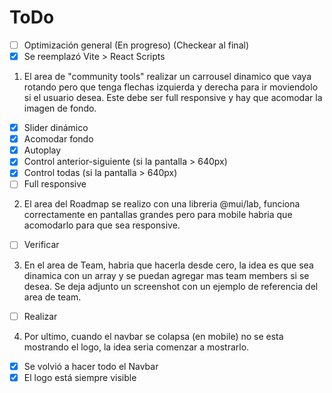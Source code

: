 # ToDo

-   [ ] Optimización general (En progreso) (Checkear al final)
-   [x] Se reemplazó Vite > React Scripts

1. El area de "community tools" realizar un carrousel dinamico que vaya rotando
   pero que tenga flechas izquierda y derecha para ir moviendolo si el usuario
   desea. Este debe ser full responsive y hay que acomodar la imagen de fondo.

-   [x] Slider dinámico
-   [x] Acomodar fondo
-   [x] Autoplay
-   [x] Control anterior-siguiente (si la pantalla > 640px)
-   [x] Control todas (si la pantalla > 640px)
-   [ ] Full responsive

2. El area del Roadmap se realizo con una libreria @mui/lab, funciona
   correctamente en pantallas grandes pero para mobile habria que acomodarlo
   para que sea responsive.

-   [ ] Verificar

3. En el area de Team, habria que hacerla desde cero, la idea es que sea
   dinamica con un array y se puedan agregar mas team members si se desea. Se
   deja adjunto un screenshot con un ejemplo de referencia del area de team.

-   [ ] Realizar

4. Por ultimo, cuando el navbar se colapsa (en mobile) no se esta mostrando el
   logo, la idea seria comenzar a mostrarlo.

-   [x] Se volvió a hacer todo el Navbar
-   [x] El logo está siempre visible
